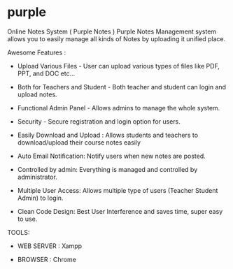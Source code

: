 # purple
Online Notes System ( Purple Notes )
Purple Notes Management system allows you to easily
manage all kinds of Notes by uploading it unified place.


Awesome Features :

- Upload Various Files - User can upload various
types of files like PDF, PPT, and DOC etc...

- Both for Teachers and Student - Both teacher and
student can login and upload notes.

- Functional Admin Panel - Allows admins to manage
the whole system.

- Security - Secure registration and login option for
users.

- Easily Download and Upload : Allows students and
teachers to download/upload their course notes
easily

- Auto Email Notification: Notify users when new
notes are posted.

- Controlled by admin: Everything is managed and
controlled by administrator.

- Multiple User Access: Allows multiple type of users
(Teacher Student Admin) to login.

- Clean Code Design: Best User Interference and
saves time, super easy to use.


TOOLS:

- WEB SERVER : Xampp

- BROWSER : Chrome
